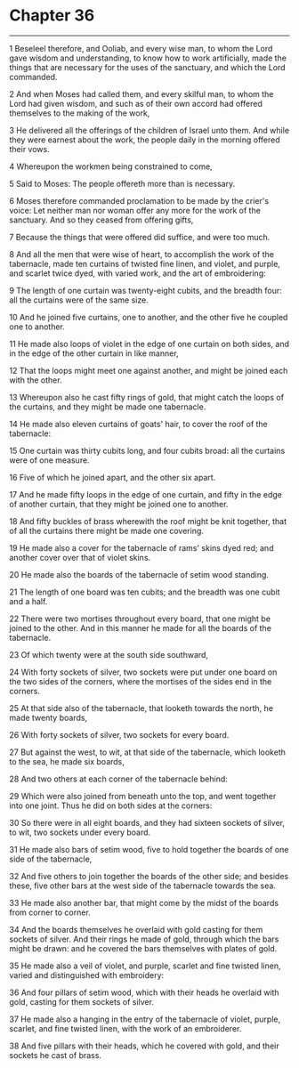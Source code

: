 # Chapter 36

***

1 Beseleel therefore, and Ooliab, and every wise man, to whom the Lord gave wisdom and understanding, to know how to work artificially, made the things that are necessary for the uses of the sanctuary, and which the Lord commanded.

2 And when Moses had called them, and every skilful man, to whom the Lord had given wisdom, and such as of their own accord had offered themselves to the making of the work,

3 He delivered all the offerings of the children of Israel unto them. And while they were earnest about the work, the people daily in the morning offered their vows.

4 Whereupon the workmen being constrained to come,

5 Said to Moses: The people offereth more than is necessary.

6 Moses therefore commanded proclamation to be made by the crier's voice: Let neither man nor woman offer any more for the work of the sanctuary. And so they ceased from offering gifts,

7 Because the things that were offered did suffice, and were too much.

8 And all the men that were wise of heart, to accomplish the work of the tabernacle, made ten curtains of twisted fine linen, and violet, and purple, and scarlet twice dyed, with varied work, and the art of embroidering:

9 The length of one curtain was twenty-eight cubits, and the breadth four: all the curtains were of the same size.

10 And he joined five curtains, one to another, and the other five he coupled one to another.

11 He made also loops of violet in the edge of one curtain on both sides, and in the edge of the other curtain in like manner,

12 That the loops might meet one against another, and might be joined each with the other.

13 Whereupon also he cast fifty rings of gold, that might catch the loops of the curtains, and they might be made one tabernacle.

14 He made also eleven curtains of goats' hair, to cover the roof of the tabernacle:

15 One curtain was thirty cubits long, and four cubits broad: all the curtains were of one measure.

16 Five of which he joined apart, and the other six apart.

17 And he made fifty loops in the edge of one curtain, and fifty in the edge of another curtain, that they might be joined one to another.

18 And fifty buckles of brass wherewith the roof might be knit together, that of all the curtains there might be made one covering.

19 He made also a cover for the tabernacle of rams' skins dyed red; and another cover over that of violet skins.

20 He made also the boards of the tabernacle of setim wood standing.

21 The length of one board was ten cubits; and the breadth was one cubit and a half.

22 There were two mortises throughout every board, that one might be joined to the other. And in this manner he made for all the boards of the tabernacle.

23 Of which twenty were at the south side southward,

24 With forty sockets of silver, two sockets were put under one board on the two sides of the corners, where the mortises of the sides end in the corners.

25 At that side also of the tabernacle, that looketh towards the north, he made twenty boards,

26 With forty sockets of silver, two sockets for every board.

27 But against the west, to wit, at that side of the tabernacle, which looketh to the sea, he made six boards,

28 And two others at each corner of the tabernacle behind:

29 Which were also joined from beneath unto the top, and went together into one joint. Thus he did on both sides at the corners:

30 So there were in all eight boards, and they had sixteen sockets of silver, to wit, two sockets under every board.

31 He made also bars of setim wood, five to hold together the boards of one side of the tabernacle,

32 And five others to join together the boards of the other side; and besides these, five other bars at the west side of the tabernacle towards the sea.

33 He made also another bar, that might come by the midst of the boards from corner to corner.

34 And the boards themselves he overlaid with gold casting for them sockets of silver. And their rings he made of gold, through which the bars might be drawn: and he covered the bars themselves with plates of gold.

35 He made also a veil of violet, and purple, scarlet and fine twisted linen, varied and distinguished with embroidery:

36 And four pillars of setim wood, which with their heads he overlaid with gold, casting for them sockets of silver.

37 He made also a hanging in the entry of the tabernacle of violet, purple, scarlet, and fine twisted linen, with the work of an embroiderer.

38 And five pillars with their heads, which he covered with gold, and their sockets he cast of brass.

